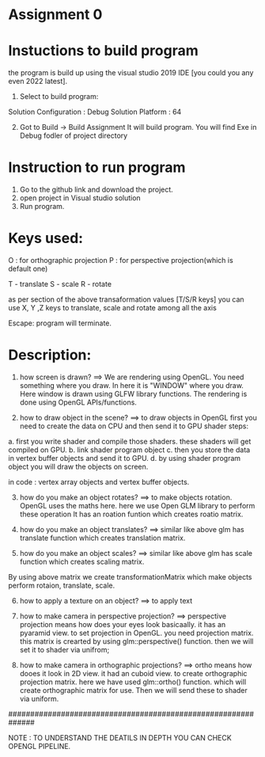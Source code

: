 
# Assignment 0

# Instuctions to build program

the program is build up using the visual studio 2019 IDE [you could you any even 2022 latest].

1. Select to build program:

Solution Configuration : Debug
Solution Platform : 64 

2. Got to Build -> Build Assignment It will build program. You will find Exe in Debug fodler of project directory

# Instruction to run program 

1. Go to the github link and download the project.
2. open project in Visual studio solution
3. Run program.

# Keys used:

O : for orthographic projection
P : for perspective projection(which is default one)

T - translate
S - scale
R - rotate

as per section of the above transaformation values [T/S/R keys]
you can use X, Y ,Z keys to translate, scale and rotate among all the axis

Escape: program will terminate.

# Description:


1. how screen is drawn?
==> We are rendering using OpenGL. You need something where you draw. 
In here it is "WINDOW" where you draw. Here window is drawn using GLFW library functions. The rendering is done using OpenGL APIs/functions.

2. how to draw object in the scene?
==> to draw objects in OpenGL first you need to create the data on CPU and then send it to GPU shader
steps:

a. first you write shader and compile those shaders. these shaders will get compiled on GPU.
b. link shader program object
c. then you store the data in vertex buffer objects and send it to GPU.
d. by using shader program object you will draw the objects on screen.

in code : vertex array objects and vertex buffer objects.

3. how do you make an object rotates?
==> to make objects rotation. OpenGL uses the maths here. here we use Open GLM library to perform these operation
It has an roation funtion which creates roatio matrix.

4. how do you make an object translates?
==> similar like above glm has translate function which creates translation matrix.

5. how do you make an object scales?
==> similar like above glm has scale function which creates scaling matrix.

By using above matrix we create transformationMatrix which make objects perform rotaion, translate, scale.


6. how to apply a texture on an object?
==> to apply text

7. how to make camera in perspective projection?
==> perspective projection means how does your eyes look basicaally. it has an pyaramid view. to set projection in OpenGL. you need projection matrix.
this matrix is crearted by using glm::perspective() function. then we will set it to shader via unifrom;

8. how to make camera in orthographic projections?
==> ortho means how dooes it look in 2D view. it had an cuboid view.
to create orthographic projection matrix. here we have used glm::ortho() function. which will create orthographic matrix for use.
Then we will send these to shader via uniform.

##############################################################

NOTE : TO UNDERSTAND THE DEATILS IN DEPTH YOU CAN CHECK OPENGL PIPELINE.
